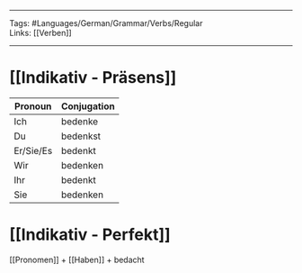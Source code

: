 ___
Tags: #Languages/German/Grammar/Verbs/Regular  
Links: [[Verben]]
___
# [[Indikativ - Präsens]]
Pronoun|Conjugation
------------ | ------------
Ich | bedenke
Du | bedenkst
Er/Sie/Es | bedenkt
Wir | bedenken
Ihr | bedenkt
Sie | bedenken


# [[Indikativ - Perfekt]]
[[Pronomen]] + [[Haben]] + bedacht